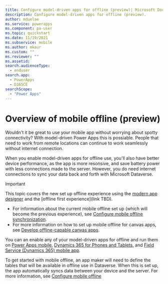 ```yaml
---
title: Configure model-driven apps for offline (preview)| Microsoft Docs
description: Configure model-driven apps for offline (preview).
author: mduelae
ms.service: powerapps
ms.component: pa-user
ms.topic: quickstart
ms.date: 11/19/2021
ms.subservice: mobile
ms.author: mkaur
ms.custom: ""
ms.reviewer: ""
ms.assetid: 
search.audienceType: 
  - enduser
search.app: 
  - PowerApps
  - D365CE
searchScope:
  - "Power Apps"
---
```


# Overview of mobile offline (preview)

Wouldn't it be great to use your mobile app without worrying about spotty connectivity? With model-driven Power Apps this is possiable. People that need to work from remote locations can continue to work seamlessly without internet connection. 

When you enable model-driven apps for offline use, you'll also have better device performance, as the app is more resonsive, and save battery power with less connections made to the server. However, you do need internet connections to sync your data back and forth with Microsoft Dataverse.

> [!IMPORTANT]
> This topic covers the new set up offline experience using the [modern app designer](../maker/model-driven-apps/create-model-driven-app) and the [offline first experience](link TBD).
>   - For information about the current  mobile offline set up (which will become the previous experience), see  [Configure mobile offline synchronization](/dynamics365/mobile-app/setup-mobile-offline).
>   - For more information on how to set up mobile offline for canvas apps, see [Develop offline-capable canvas apps](../maker/canvas-apps/offline-apps.md).

You can an enable any of your model-driven apps for offline and run them on [Power Apps mobile](run-powerapps-on-mobile), [Dynamics 365 for Phones and Tablets](/dynamics365/mobile-app/overview), and [Field Service (Dynamics 365) mobile app](/dynamics365/field-service/mobile-2020-power-platform). 

To get started with mobile offline, an app maker will need to define the tables that will be available in offline use in Dataverse. When this is set up, the app automatically syncs data between your device and the server. For more information, see [Configure mobile offline](setup-mobile-offline.md)







